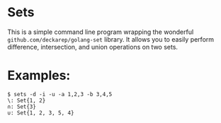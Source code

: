 # Sets

This is a simple command line program wrapping the wonderful `github.com/deckarep/golang-set` library. It allows you to easily perform difference, intersection, and union operations on two sets.

# Examples:

```shell
$ sets -d -i -u -a 1,2,3 -b 3,4,5
\: Set{1, 2}
∩: Set{3}
∪: Set{1, 2, 3, 5, 4}
```